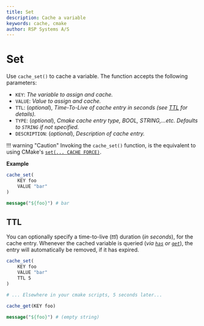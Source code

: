 ```yaml
---
title: Set
description: Cache a variable
keywords: cache, cmake
author: RSP Systems A/S
---
```


# Set

Use `cache_set()` to cache a variable. The function accepts the following parameters:

* `KEY`: _The variable to assign and cache._
* `VALUE`: _Value to assign and cache._
* `TTL`: (_optional_), _Time-To-Live of cache entry in seconds (see [TTL](#ttl) for details)._
* `TYPE`: (_optional_), _Cmake cache entry type, BOOL, STRING,...etc. Defaults to `STRING` if not specified._
* `DESCRIPTION`: (_optional_), _Description of cache entry._

!!! warning "Caution"
    Invoking the `cache_set()` function, is the equivalent to using CMake's
    [`set(... CACHE FORCE)`](https://cmake.org/cmake/help/latest/command/set.html#set-cache-entry).

**Example**

```cmake
cache_set(
    KEY foo
    VALUE "bar"
)

message("${foo}") # bar
```

## TTL

You can optionally specify a time-to-live (_ttl_) duration (_in seconds_), for the cache entry.
Whenever the cached variable is queried (_via [`has`](./03_has.md) or [`get`](./02_get.md)_), the entry will
automatically be removed, if it has expired.

```cmake
cache_set(
    KEY foo
    VALUE "bar"
    TTL 5
)

# ... Elsewhere in your cmake scripts, 5 seconds later...

cache_get(KEY foo)

message("${foo}") # (empty string)
```
